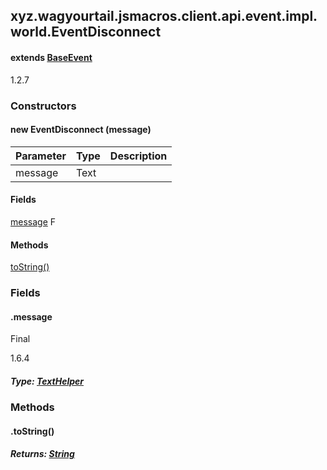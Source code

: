 

xyz.wagyourtail.jsmacros.client.api.event.impl.world.EventDisconnect
--------------------------------------------------------------------

#### extends [BaseEvent](1.9.2/xyz/wagyourtail/jsmacros/core/event/BaseEvent.html)

1.2.7

### Constructors

#### new EventDisconnect (message)

| Parameter | Type | Description |
|---|---|---|
| message | Text |  |



#### Fields

[message](#message)
F



#### Methods

[toString()](#toString-)



### Fields

#### .message

Final

1.6.4


##### Type: [TextHelper](1.9.2/xyz/wagyourtail/jsmacros/client/api/helpers/TextHelper.html)



### Methods

#### .toString()


##### Returns: [String](https://docs.oracle.com/javase/8/docs/api/index.html?java/lang/String.html)




